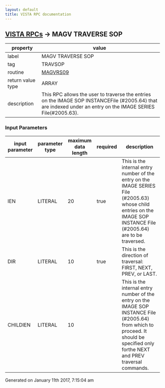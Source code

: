 ```yaml
---
layout: default
title: VISTA RPC documentation
---
```




## [VISTA RPCs](TableOfContent.md) &#8594; MAGV TRAVERSE SOP 

 property | value 
--- | --- 
 label | MAGV TRAVERSE SOP
 tag | TRAVSOP
 routine | [MAGVRS09](http://code.osehra.org/dox/Routine_MAGVRS09_source.html)
 return value type | ARRAY
 description | This RPC allows the user to traverse the entries on the IMAGE SOP INSTANCEFile (#2005.64) that are indexed under an entry on the IMAGE SERIES File(#2005.63).

### Input Parameters

| input parameter | parameter type | maximum data length | required | description | 
| --- | --- | --- | --- | --- | 
| IEN | LITERAL | 20 | true | This is the internal entry number of the entry on the IMAGE SERIES File (#2005.63) whose child entries on the IMAGE SOP INSTANCE File (#2005.64) are to be traversed. | 
| DIR | LITERAL | 10 | true | This is the direction of traversal:  FIRST, NEXT, PREV, or LAST. | 
| CHILDIEN | LITERAL | 10 |  | This is the internal entry number of the entry on the IMAGE SOP INSTANCE File (#2005.64) from which to proceed.  It should be specified only forthe NEXT and PREV traversal commands. | 




 Generated on January 11th 2017, 7:15:04 am